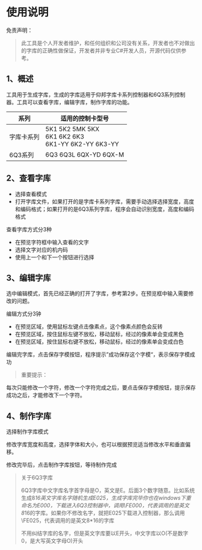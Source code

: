 # 使用说明

免责声明：

> 此工具是个人开发者维护，和任何组织和公司没有关系，开发者也不对做出的字库的正确性做保证，开发者并非专业C#开发人员，开源代码仅供参考。

## 1、概述

工具用于生成字库，生成的字库适用于仰邦字库卡系列控制器和6Q3系列控制器。工具可以查看字库，编辑字库，制作字库的功能。

| 系列     | 适用的控制卡型号 |
| ---------- | -------------------------------- |
| 字库卡系列 | 5K1 5K2 5MK 5KX<br>6K1 6K2 6K3<br>6K1-YY 6K2-YY 6K3-YY |
| 6Q3系列 | 6Q3 6Q3L 6QX-YD 6QX-M |

## 2、查看字库

- 选择查看模式
- 打开字库文件，如果打开的是字库卡系列字库，需要手动选择选择宽度，高度和编码格式；如果打开的是6Q3系列字库，程序会自动识别宽度，高度和编码格式

查看字库方式分3种

- 在预览字符框中输入查看的文字
- 选择文字对应的机内码
- 使用上一个和下一个按钮进行选择

## 3、编辑字库

选中编辑模式，首先已经正确的打开了字库，参考第2步。在预览框中输入需要修改的问题。

编辑方式分3钟

- 在预览区域，使用鼠标左键点击像素点，这个像素点颜色会反转
- 在预览区域，按住鼠标左键不放松，移动鼠标，经过的像素单会变成黑色
- 在预览区域，按住鼠标右键不放松，移动鼠标，经过的像素单会变成白色

编辑完字库，点击保存字模按钮，程序提示”成功保存这个字模“，表示保存字模成功

> 重要提示：

每次只能修改一个字符，修改一个字符完成之后，要点击保存字模按钮，提示保存成功之后，才能修改下一个字符。

## 4、制作字库

选择制作字库模式

修改字库宽度和高度，选择字体和大小，也可以根据预览适当修改水平和垂直偏移。

修改完毕后，点击制作字库按钮，等待制作完成



> 关于6Q3字库
>
> 6Q3字库中文字库名字首字母是O，英文是E。后面3个数字随意。比如系统生成8*16英文字库名字随机生成E025，生成字库完毕你也在windows下重命名为E000，下载进入6Q3控制器中，调用\\FE000，代表调用的是英文8*16的字库。如果你不修改名字，就把E025下载进入控制器，那么调用\\FE025，代表调用的是英文8*16的字库
>
> 不用纠结字库的名字，但是英文字库要以E开头，中文字库以O(不是数字0，是大写英文字母O)开头





